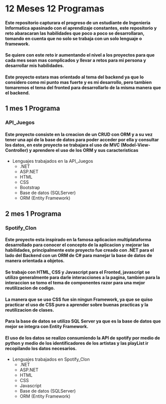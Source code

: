 # 12 Meses 12 Programas

#### Este repositorio capturara el progreso de un estudiante de Ingenieria Informatica apasinado con el aprendizaje constantes, este repositorio y reto abaracaran las habilidades que poco a poco se desarrollaran, tomando en cuenta que no solo se trabaja con un solo lenguaje o framework. 

#### Se quiere con este reto ir aumentando el nivel a los proyectos para que cada mes sean mas complicados y llevar a retos para mi persona y desarrollar mis habilidades.

#### Este proyecto estara mas orientado al tema del backend ya que lo considero como mi punto mas fuerte y es mi desarrollo, pero tambien tomaremos el tema del fronted para desarrollarlo de la misma manera que el backend.

## 1 mes 1 Programa 
### API_Juegos

#### Este proyecto consiste en la creacion de un CRUD con ORM y a su vez tener una api de la base de datos para poder acceder por ella y consultar los datos, en este proyecto se trabajara el uso de MVC (Model-View-Controller) y aprendere el uso de los ORM y sus caracteristicas

* Lenguajes trabajados en la API_Juegos
  * .NET
  * ASP.NET
  * HTML
  * CSS
  * Bootstrap
  * Base de datos (SQLServer)
  * ORM (Entity Framework)

## 2 mes 1 Programa
### Spotify_Clon

#### Este proyecto esta inspirado en la famosa aplicacion multiplataforma desarrollado para conocer el concepto de la aplicacion y mejorar las habilidades, principalmente este proyecto fue creado con .NET para el lado del Backend con un ORM de C# para manejar la base de datos de manera orientada a objetos.

#### Se trabajo con HTML, CSS y Javascript para el Fronted, javascript se utilizo generalmente para darle interacciones a la pagina, tambien para la interaccion se tomo el tema de componentes razor para una mejor reutilizacion de codigo.

#### La manera que se uso CSS fue sin ningun Framework, ya que se quiso practicar el uso de CSS puro a aprender sobre buenas practicas y la reutilizacion de clases.

#### Para la base de datos se utilizo SQL Server ya que es la base de datos que mejor se integra con Entity Framework.

#### El uso de los datos se realizo consumiendo la API de spotify por medio de python y medio de los identificadores de los artistas y las playList ir recopilando los datos necesarios.

* Lenguajes trabajados en Spotify_Clon
  * .NET
  * ASP.NET
  * HTML
  * CSS
  * Javascript
  * Base de datos (SQLServer)
  * ORM (Entity Framework)
